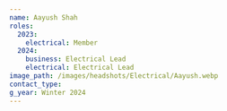 ```yaml
---
name: Aayush Shah
roles:
  2023:
    electrical: Member
  2024:
    business: Electrical Lead
    electrical: Electrical Lead
image_path: /images/headshots/Electrical/Aayush.webp
contact_type: 
g_year: Winter 2024
---
```

